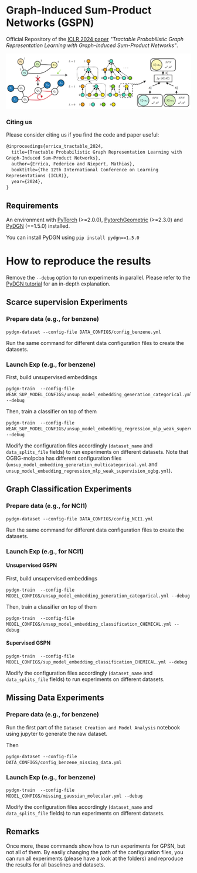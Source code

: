 # Graph-Induced Sum-Product Networks (GSPN)

Official Repository of the [ICLR 2024 paper](https://openreview.net/forum?id=h7nOCxFsPg) _"Tractable Probabilistic Graph Representation Learning with Graph-Induced Sum-Product Networks"_.

![GSPN](gspn.png)

### Citing us

Please consider citing us if you find the code and paper useful:

    @inproceedings{errica_tractable_2024,
      title={Tractable Probabilistic Graph Representation Learning with Graph-Induced Sum-Product Networks},
      author={Errica, Federico and Niepert, Mathias},
      booktitle={The 12th International Conference on Learning Representations (ICLR)},
      year={2024},
    }

## Requirements

An environment with [PyTorch](https://pytorch.org/get-started/locally/) (>=2.0.0), [PytorchGeometric](https://pytorch-geometric.readthedocs.io/en/latest/install/installation.html) (>=2.3.0) and [PyDGN](https://github.com/diningphil/PyDGN/tree/main) (==1.5.0) installed.

You can install PyDGN using `pip install pydgn==1.5.0`

# How to reproduce the results

Remove the `--debug` option to run experiments in parallel. Please refer to the
[PyDGN tutorial](https://pydgn.readthedocs.io/en/latest/tutorial.html) for an in-depth explanation.

## Scarce supervision Experiments

### Prepare data (e.g., for benzene)

    pydgn-dataset --config-file DATA_CONFIGS/config_benzene.yml

Run the same command for different data configuration files to create the datasets.

### Launch Exp (e.g., for benzene)

First, build unsupervised embeddings

    pydgn-train  --config-file WEAK_SUP_MODEL_CONFIGS/unsup_model_embedding_generation_categorical.yml --debug

Then, train a classifier on top of them

    pydgn-train  --config-file WEAK_SUP_MODEL_CONFIGS/unsup_model_embedding_regression_mlp_weak_supervision.yml --debug

Modify the configuration files accordingly (`dataset_name` and `data_splits_file` fields) to run experiments on different datasets. Note that
OGBG-molpcba has different configuration files (`unsup_model_embedding_generation_multicategorical.yml` and `unsup_model_embedding_regression_mlp_weak_supervision_ogbg.yml`).

## Graph Classification Experiments

### Prepare data (e.g., for NCI1)

    pydgn-dataset --config-file DATA_CONFIGS/config_NCI1.yml


Run the same command for different data configuration files to create the datasets.

### Launch Exp (e.g., for NCI1)

#### Unsupervised GSPN

First, build unsupervised embeddings

    pydgn-train  --config-file MODEL_CONFIGS/unsup_model_embedding_generation_categorical.yml --debug


Then, train a classifier on top of them

    pydgn-train  --config-file MODEL_CONFIGS/unsup_model_embedding_classification_CHEMICAL.yml --debug

#### Supervised GSPN

    pydgn-train  --config-file MODEL_CONFIGS/sup_model_embedding_classification_CHEMICAL.yml --debug


Modify the configuration files accordingly (`dataset_name` and `data_splits_file` fields) to run experiments on different datasets.

## Missing Data Experiments

### Prepare data (e.g., for benzene)

Run the first part of the `Dataset Creation and Model Analysis` notebook using jupyter to generate the raw dataset.

Then

    pydgn-dataset --config-file DATA_CONFIGS/config_benzene_missing_data.yml

### Launch Exp (e.g., for benzene)

    pydgn-train  --config-file MODEL_CONFIGS/missing_gaussian_molecular.yml --debug

Modify the configuration files accordingly (`dataset_name` and `data_splits_file` fields) to run experiments on different datasets.

## Remarks

Once more, these commands show how to run experiments for GPSN, but not all of them. By easily changing the path of the configuration files, you can run all experiments (please have a look at the folders)
and reproduce the results for all baselines and datasets.
